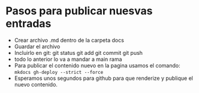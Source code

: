 # Pasos para publicar nuesvas entradas

 - Crear archivo .md dentro de la carpeta docs
 - Guardar el archivo
 - Incluirlo en git: git status git add git commit git push
 - todo lo anterior lo va a mandar a main rama
 - Para publicar el contenido nuevo en la pagina usamos el comando:
 `mkdocs gh-deploy --strict --force`
 - Esperamos unos segundos para github para que renderize y publique el nuevo contenido.
